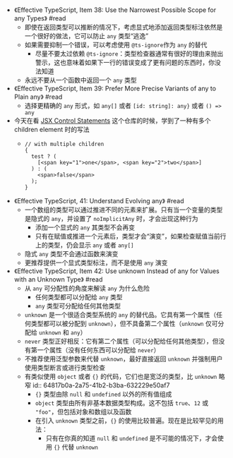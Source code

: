 - 《Effective TypeScript, Item 38: Use the Narrowest Possible Scope for any Types》 #read
	- 即使在返回类型可以推断的情况下，考虑显式地添加返回类型标注依然是一个很好的做法，它可以防止 `any` 类型“逃逸”
	- 如果需要抑制一个错误，可以考虑使用 `@ts-ignore`作为 `any` 的替代
		- 尽量不要太过依赖 `@ts-ignore`：类型检查器通常有很好的理由来抛出警示，这也意味着如果下一行的错误变成了更有问题的东西时，你没法知道
	- 永远不要从一个函数中返回一个 `any` 类型
- 《Effective TypeScript, Item 39: Prefer More Precise Variants of any to Plain any》 #read
	- 选择更精确的 `any` 形式，如 `any[]` 或者 `[id: string]: any}` 或者 `() => any`
- 今天在看 [JSX Control Statements](https://github.com/AlexGilleran/jsx-control-statements) 这个仓库的时候，学到了一种有多个 children  element 时的写法
	- ```
	  // with multiple children
	  {
	    test ? (
	      [<span key="1">one</span>, <span key="2">two</span>]
	    ) : (
	      <span>false</span>
	    );
	  }
	  ```
- 《Effective TypeScript, 41: Understand Evolving any》 #read
	- 一个数组的类型可以通过推进不同的元素来扩展。只有当一个变量的类型是隐式的 `any`，并设置了 `noImplicitAny` 时，才会出现这种行为
		- 添加一个显式的 `any` 其类型不会再变
		- 只有在赋值或推进一个元素后，类型才会“演变”，如果检查赋值当前行上的类型，仍会显示 `any` 或者 `any[]`
	- 隐式 `any` 类型不会通过函数来演变
	- 更推荐提供一个显式类型标注，而不是使用 `any` 演变
- 《Effective TypeScript, Item 42: Use unknown Instead of any for Values with an Unknown Type》 #read
	- 从 `any` 可分配性的角度来解读 `any` 为什么危险
		- 任何类型都可以分配给 `any` 类型
		- `any` 类型可分配给任何其他类型
	- `unknown` 是一个很适合类型系统的 `any` 的替代品。它具有第一个属性（任何类型都可以被分配到 `unknown`），但不具备第二个属性（`unknown` 仅可分配给 `unknown` 和 `any`）
	- `never` 类型正好相反：它有第二个属性（可以分配给任何其他类型），但没有第一个属性（没有任何东西可以分配给 `never`）
	- 不推荐使用泛型参数来代替 `unknown`，最好直接返回 `unknown` 并强制用户使用类型断言或进行类型检查
	- 有类似使用 `object` 或者 `{}` 的代码，它们也是宽泛的类型，比 `unknown` 略窄
	  id:: 64817b0a-2a75-41b2-b3ba-632229e50af7
		- `{}` 类型由除 `null` 和 `undefined` 以外的所有值组成
		- `object` 类型由所有非基本数据类型构成。这不包括 `true`、`12` 或 `"foo"`，但包括对象和数组以及函数
		- 在引入 `unknown` 类型之前，`{}` 的使用比较普遍。现在是比较罕见的用法：
			- 只有在你真的知道 `null` 和 `undefined` 是不可能的情况下，才会使用 `{}` 代替 `unknown`